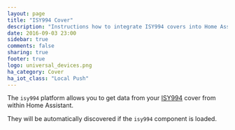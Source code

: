 ```yaml
---
layout: page
title: "ISY994 Cover"
description: "Instructions how to integrate ISY994 covers into Home Assistant."
date: 2016-09-03 23:00
sidebar: true
comments: false
sharing: true
footer: true
logo: universal_devices.png
ha_category: Cover
ha_iot_class: "Local Push"
---
```


The `isy994` platform allows you to get data from your [ISY994](https://www.universal-devices.com/residential/isy994i-series/) cover from within Home Assistant.

They will be automatically discovered if the `isy994` component is loaded.
